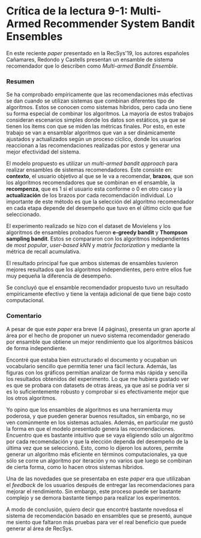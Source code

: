 # Crítica de la lectura 9-1: Multi-Armed Recommender System Bandit Ensembles 
En este reciente *paper* presentado en la RecSys'19, los autores españoles Cañamares, Redondo  y Castells presentan un ensamble de sistema recomendador que lo describen como *Multi-armed Bandit Ensemble*.

### Resumen

Se ha comprobado empíricamente que las recomendaciones más efectivas se dan cuando se utilizan sistemas que combinan diferentes tipo de algoritmos. Estos se conocen como sistemas híbridos, pero cada uno tiene su forma especial de combinar los algoritmos. La mayoría de estos trabajos consideran escenarios simples donde los datos son estáticos, ya que se tienen los ítems con que se miden las métricas finales. Por esto, en este trabajo se van a ensamblar algoritmos que van a ser dinámicamente ajustados y actualizados según un proceso cíclico, donde los usuarios reaccionan a las recomendaciones realizadas por estos y generar una mejor efectividad del sistema.

El modelo propuesto es utilizar un *multi-armed bandit approach* para realizar ensambles de sistemas recomendadores. Este consiste en: **contexto**, el usuario objetivo al que se le va a recomendar, **brazos**,  que son los algoritmos recomendadores que se combinan en el ensamble, la **recompenza**, que es 1 si el usuario esta conforme o 0 en otro caso y la **actualización** de los brazos por cada recomendación individual. Lo importante de este método es que la selección del algoritmo recomendador en cada etapa depende del desempeño que tuvo en el último ciclo que fue seleccionado.

El experimento realizado se hizo con el dataset de Movielens y los algoritmos de ensambles probados fueron **e-greedy bandit** y **Thompson sampling bandit**. Estos se compararon con los algoritmos independientes de *most popular*, *user-based kNN* y *matrix factorization* y mediante la métrica de recall acumulativa.

El resultado principal fue que ambos sistemas de ensambles tuvieron mejores resultados que los algoritmos independientes, pero entre ellos fue muy pequeña la diferencia de desempeño.

Se concluyó que el ensamble recomendador propuesto tuvo un resultado empíricamente efectivo y tiene la ventaja adicional de que tiene bajo costo computacional.

### Comentario

A pesar de que este *paper* era breve (4 páginas), presenta un gran aporte al área por el hecho de proponer un nuevo sistema recomendador generado por ensamble que obtiene un mejor rendimiento que los algoritmos básicos de forma independiente.

Encontré que estaba bien estructurado el documento y ocupaban un vocabulario sencillo que permitía tener una fácil lectura. Además, las figuras con los gráficos permitían analizar de forma más rápida y sencilla  los resultados obtenidos del experimento. Lo que me hubiera gustado ver es que se probara con datasets de otras áreas, ya que así se podría ver si es lo suficientemente robusto y comprobar si es efectivamente mejor que los otros algoritmos. 

Yo opino que los ensambles de algoritmos es una herramienta muy poderosa, y que pueden generar buenos resultados, sin embargo, no se ven comúnmente en los sistemas actuales.  Además, en particular me gustó la forma en que el modelo presentado genera las recomendaciones. Encuentro que es bastante intuitivo que se vaya eligiendo sólo un algoritmo por cada recomendación y que la elección dependa del desempeño de la última vez que se seleccionó. Esto, como lo dijeron los autores, permite generar un algoritmo más eficiente en términos computacionales, ya que sólo se corre un algoritmo por iteración y no varios que luego se combinan de cierta forma, como lo hacen otros sistemas híbridos. 

Una de las novedades que se presentaba en este *paper* era que utilizaban el *feedback* de los usuarios después de entregar las recomendaciones para mejorar el rendimiento. Sin embargo, este proceso puede ser bastante complejo y se demora bastante tiempo para realizar los experimentos.

A modo de conclusión, quiero decir que encontré bastante novedosa el sistema de recomendación basado en ensambles que se presentó, aunque me siento que faltaron más pruebas para ver el real beneficio que puede generar al área de RecSys.

